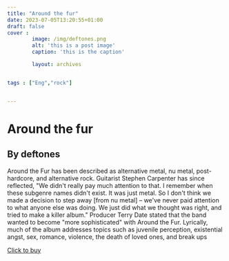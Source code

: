 ```yaml
---
title: "Around the fur"
date: 2023-07-05T13:20:55+01:00
draft: false
cover :
        image: /img/deftones.png
        alt: 'this is a post image'
        caption: 'this is the caption'

        layout: archives


tags : ["Eng","rock"]


---
```


# Around the fur

## By deftones


Around the Fur has been described as alternative metal, nu metal, post-hardcore, and alternative rock. Guitarist Stephen Carpenter has since reflected, "We didn't really pay much attention to that. I remember when these subgenre names didn't exist. It was just metal. So I don't think we made a decision to step away [from nu metal] – we've never paid attention to what anyone else was doing. We just did what we thought was right, and tried to make a killer album." Producer Terry Date stated that the band wanted to become "more sophisticated" with Around the Fur. Lyrically, much of the album addresses topics such as juvenile perception, existential angst, sex, romance, violence, the death of loved ones, and break ups 


<a href="https://buy.stripe.com/test_fZe3d69MvaJh2YM7st" class="custom-button">
  Click to buy
</a>




